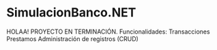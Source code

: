 # SimulacionBanco.NET
HOLAA! PROYECTO EN TERMINACIÓN.
 Funcionalidades:
 Transacciones
 Prestamos
 Administración de registros (CRUD)
